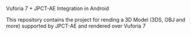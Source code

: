 Vuforia 7 + JPCT-AE Integration in Android

This repository contains the project for rending a 3D Model (3DS, OBJ and more) supported by JPCT-AE and rendered over Vuforia 7
